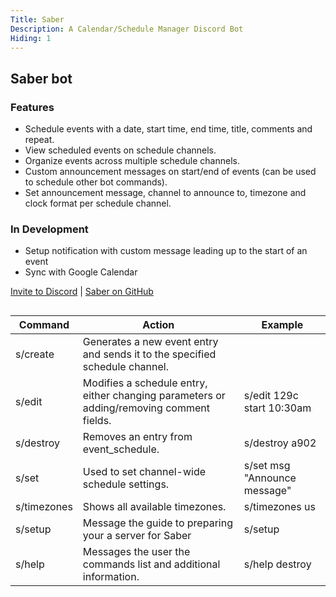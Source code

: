 ```yaml
---
Title: Saber
Description: A Calendar/Schedule Manager Discord Bot
Hiding: 1
---
```


## Saber bot

### Features
+ Schedule events with a date, start time, end time, title, comments and repeat.
+ View scheduled events on schedule channels.
+ Organize events across multiple schedule channels.
+ Custom announcement messages on start/end of events (can be used to schedule other bot commands).
+ Set announcement message, channel to announce to, timezone and clock format per schedule channel.

### In Development
+ Setup notification with custom message leading up to the start of an event
+ Sync with Google Calendar

[Invite to Discord](https://discordapp.com/api/oauth2/authorize?client_id=250801603630596100&scope=bot&permissions=0) | [Saber on GitHub](https://github.com/notem/Saber-Bot)

<div style="overflow:auto;"> 
<table>
  <thead>
    <th>Command</th>
    <th>Action</th>
    <th>Example</th>
  </thead>
  <tbody>
    <tr>
      <td>s/create</td>
      <td>Generates a new event entry and sends it to the specified schedule channel.</td>
      <td></td>
    </tr>
    <tr>
      <td>s/edit</td>
      <td>Modifies a schedule entry, either changing parameters or adding/removing comment fields.</td>
      <td>s/edit 129c start 10:30am</td>
    </tr>
    <tr>
      <td>s/destroy</td>
      <td>Removes an entry from event_schedule.</td>
      <td>s/destroy a902</td>
    </tr>
    <tr>
      <td>s/set</td>
      <td>Used to set channel-wide schedule settings.</td>
      <td>s/set msg "Announce message"</td>
    </tr>
    <tr>
      <td>s/timezones</td>
      <td>Shows all available timezones.</td>
      <td>s/timezones us</td>
    </tr>
    <tr>
      <td>s/setup</td>
      <td>Message the guide to preparing your a server for Saber</td>
      <td>s/setup</td>
    </tr>
    <tr>
      <td>s/help</td>
      <td>Messages the user the commands list and additional information.</td>
      <td>s/help destroy</td>
    </tr>
  </tbody>
</table>
</div>
